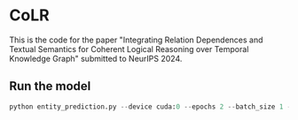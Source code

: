 # CoLR
This is the code for the paper "Integrating Relation Dependences and Textual Semantics for Coherent Logical Reasoning over Temporal Knowledge Graph" submitted to NeurIPS 2024.
## Run the model
```python
python entity_prediction.py --device cuda:0 --epochs 2 --batch_size 1 --dataset icews14 --learning_rate 1e-5 --neg_sample_num_train 3 --neg_sample_num_valid 3 --neg_sample_num_test 50 --max_path_num 3 --mode head --seed 42 --do_test
```
